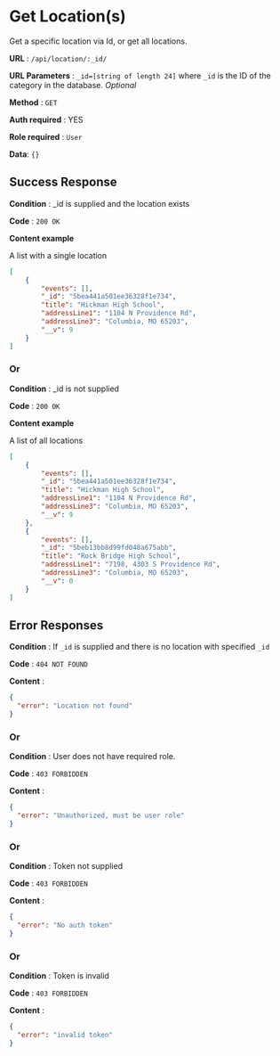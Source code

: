 # Get Location(s)

Get a specific location via Id, or get all locations.

**URL** : `/api/location/:_id/`

**URL Parameters** : `_id=[string of length 24]` where `_id` is the ID of the category in the database. *Optional*

**Method** : `GET`

**Auth required** : YES

**Role required** : `User`

**Data**: `{}`

## Success Response

**Condition** : _id is supplied and the location exists
 
**Code** : `200 OK`
 
**Content example**
 
 A list with a single location
```json
[
    {
        "events": [],
        "_id": "5bea441a501ee36328f1e734",
        "title": "Hickman High School",
        "addressLine1": "1104 N Providence Rd",
        "addressLine3": "Columbia, MO 65203",
        "__v": 9
    }
]
```

### Or

**Condition** : _id is not supplied
 
**Code** : `200 OK`
 
**Content example**
 
A list of all locations
```json
[
    {
        "events": [],
        "_id": "5bea441a501ee36328f1e734",
        "title": "Hickman High School",
        "addressLine1": "1104 N Providence Rd",
        "addressLine3": "Columbia, MO 65203",
        "__v": 9
    },
    {
        "events": [],
        "_id": "5beb13bb8d99fd048a675abb",
        "title": "Rock Bridge High School",
        "addressLine1": "7198, 4303 S Providence Rd",
        "addressLine3": "Columbia, MO 65203",
        "__v": 0
    }
]
```

## Error Responses

**Condition** : If `_id` is supplied and there is no location with specified `_id`

**Code** : `404 NOT FOUND`

**Content** : 
```json
{
  "error": "Location not found"
}
```

### Or

**Condition** : User does not have required role.

**Code** : `403 FORBIDDEN`

**Content** :

```json
{
  "error": "Unauthorized, must be user role"
}
```

### Or

**Condition** : Token not supplied

**Code** : `403 FORBIDDEN`

**Content** :

```json
{
  "error": "No auth token"
}
```

### Or

**Condition** : Token is invalid

**Code** : `403 FORBIDDEN`

**Content** :

```json
{
  "error": "invalid token"
}
```
